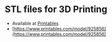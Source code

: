 
# STL files for 3D Printing

* Available at [Printables](https://www.printables.com/model/925856)
* [https://www.printables.com/model/925856](https://www.printables.com/model/925856)
